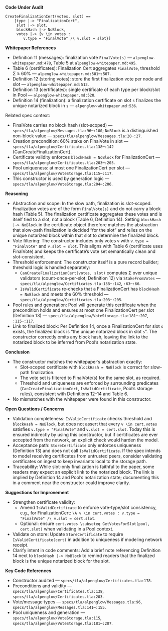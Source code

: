 **Code Under Audit**

```
CreateFinalizationCert(votes, slot) ==
    [type |-> "FinalizationCert",
     slot |-> slot,
     blockHash |-> NoBlock,
     votes |-> {v \in votes : 
        v.type = "FinalVote" /\ v.slot = slot}]
```

**Whitepaper References**

- Definition 11 (messages): finalization vote `FinalVote(s)` — `alpenglow-whitepaper.md:478`, Table 5 at `alpenglow-whitepaper.md:495`.
- Table 6 (certificates): Finalization Cert aggregates `FinalVote`, threshold Σ ≥ 60% — `alpenglow-whitepaper.md:501`–`:507`.
- Definition 12 (storing votes): store the first finalization vote per node and slot — `alpenglow-whitepaper.md:513`.
- Definition 13 (certificates): single certificate of each type per block/slot in Pool — `alpenglow-whitepaper.md:520`.
- Definition 14 (finalization): a finalization certificate on slot `s` finalizes the unique notarized block in `s` — `alpenglow-whitepaper.md:536`.

Related spec context:

- FinalVote carries no block hash (slot-scoped) — `specs/tla/alpenglow/Messages.tla:96`–`:100`; `NoBlock` is a distinguished non-block value — `specs/tla/alpenglow/Messages.tla:20`–`:27`.
- Creation precondition: 60% stake on FinalVote in slot — `specs/tla/alpenglow/Certificates.tla:138`–`:142` (CanCreateFinalizationCert).
- Certificate validity enforces `blockHash = NoBlock` for FinalizationCert — `specs/tla/alpenglow/Certificates.tla:203`–`:205`.
- Pool uniqueness: at most one FinalizationCert per slot — `specs/tla/alpenglow/VoteStorage.tla:115`–`:117`.
- This constructor is used by generation logic — `specs/tla/alpenglow/VoteStorage.tla:204`–`:206`.

**Reasoning**

- Abstraction and scope: In the slow path, finalization is slot-scoped. Finalization votes are of the form `FinalVote(s)` and do not carry a block hash (Table 5). The finalization certificate aggregates these votes and is itself tied to a slot, not a block (Table 6, Definition 14). Setting `blockHash |-> NoBlock` in the certificate object therefore matches the abstraction that slow-path finalization is decided “for the slot” and relies on the unique notarized block within that slot to determine the finalized block.
- Vote filtering: The constructor includes only votes `v` with `v.type = "FinalVote"` and `v.slot = slot`. This aligns with Table 6 (certificate uses FinalVote) and keeps the certificate’s vote set semantically clean and slot-consistent.
- Threshold enforcement: The constructor itself is a pure record builder; threshold logic is handled separately:
  - `CanCreateFinalizationCert(votes, slot)` computes Σ over unique validators (count-once-per-slot; Definition 12) via `StakeFromVotes` — `specs/tla/alpenglow/Certificates.tla:138`–`:142`, `:63`–`:66`.
  - `IsValidCertificate` re-checks that a FinalizationCert has `blockHash = NoBlock` and meets the 60% threshold — `specs/tla/alpenglow/Certificates.tla:203`–`:205`.
- Pool rules and generation: Pool will generate this certificate when the precondition holds and ensures at most one FinalizationCert per slot (Definition 13) — `specs/tla/alpenglow/VoteStorage.tla:181`–`:207`, `:115`–`:117`.
- Link to finalized block: Per Definition 14, once a FinalizationCert for slot `s` exists, the finalized block is “the unique notarized block in slot `s`”. The constructor correctly omits any block hash, leaving the link to the notarized block to be inferred from Pool’s notarization state.

**Conclusion**

- The constructor matches the whitepaper’s abstraction exactly:
  - Slot-scoped certificate with `blockHash = NoBlock` is correct for slow-path finalization.
  - The vote set is filtered to FinalVote(s) for the same slot, as required.
  - Threshold and uniqueness are enforced by surrounding predicates (`CanCreateFinalizationCert`, `IsValidCertificate`, Pool’s storage rules), consistent with Definitions 12–14 and Table 6.
- No mismatches with the whitepaper were found in this constructor.

**Open Questions / Concerns**

- Validation completeness: `IsValidCertificate` checks threshold and `blockHash = NoBlock`, but does not assert that every `v \in cert.votes` satisfies `v.type = "FinalVote"` and `v.slot = cert.slot`. Today this is ensured indirectly by using this constructor, but if certificates are ever accepted from the network, an explicit check would harden the model.
- Acceptance path: `StoreCertificate` only enforces uniqueness (Definition 13) and does not call `IsValidCertificate`. If the spec intends to model receiving certificates from untrusted peers, consider validating certificates on ingest to keep invariants local to the storage path.
- Traceability: While slot-only finalization is faithful to the paper, some readers may expect an explicit link to the notarized block. The link is implied by Definition 14 and Pool’s notarization state; documenting this in a comment near the constructor could improve clarity.

**Suggestions for Improvement**

- Strengthen certificate validity:
  - Amend `IsValidCertificate` to enforce vote-type/slot consistency, e.g., for FinalizationCert: `\A v \in cert.votes : v.type = "FinalVote" /\ v.slot = cert.slot`.
  - Optional: ensure `cert.votes \subseteq GetVotesForSlot(pool, cert.slot)` when validating in a Pool context.
- Validate on store: Update `StoreCertificate` to require `IsValidCertificate(cert)` in addition to uniqueness if modeling network receipt.
- Clarify intent in code comments: Add a brief note referencing Definition 14 next to `blockHash |-> NoBlock` to remind readers that the finalized block is the unique notarized block for the slot.

**Key Code References**

- Constructor audited — `specs/tla/alpenglow/Certificates.tla:178`.
- Preconditions and validity — `specs/tla/alpenglow/Certificates.tla:138`, `specs/tla/alpenglow/Certificates.tla:203`.
- Vote/message types — `specs/tla/alpenglow/Messages.tla:96`, `specs/tla/alpenglow/Messages.tla:141`–`:155`.
- Pool uniqueness and generation — `specs/tla/alpenglow/VoteStorage.tla:115`, `specs/tla/alpenglow/VoteStorage.tla:181`–`:207`.
